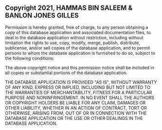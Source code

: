 ## Copyright 2021, HAMMAS BIN SALEEM & BANLON JONES GILLES

Permission is hereby granted, free of charge, to any person obtaining a copy of this database application and associated documentation files, to deal in the database application without restriction, including without limitation the rights to use, copy, modify, merge, publish, distribute, sublicense, and/or sell copies of the database application, and to permit persons to whom the database application is furnished to do so, subject to the following conditions:

The above copyright notice and this permission notice shall be included in all copies or substantial portions of the database application.

THE DATABASE APPLICATION IS PROVIDED "AS IS", WITHOUT WARRANTY OF ANY KIND, EXPRESS OR IMPLIED, INCLUDING BUT NOT LIMITED TO THE WARRANTIES OF MERCHANTABILITY, FITNESS FOR A PARTICULAR PURPOSE AND NONINFRINGEMENT. IN NO EVENT SHALL THE AUTHORS OR COPYRIGHT HOLDERS BE LIABLE FOR ANY CLAIM, DAMAGES OR OTHER LIABILITY, WHETHER IN AN ACTION OF CONTRACT, TORT OR OTHERWISE, ARISING FROM, OUT OF OR IN CONNECTION WITH THE DATABASE APPLICATION OR THE USE OR OTHER DEALINGS IN THE DATABASE APPLICATION.